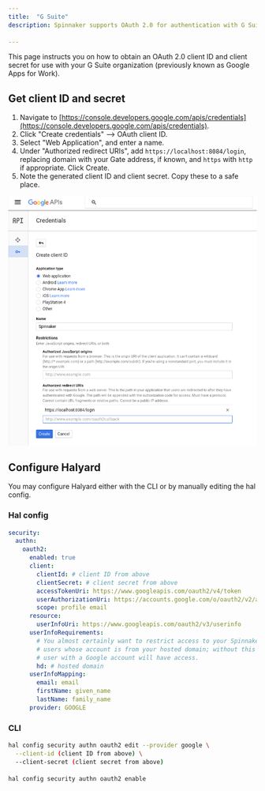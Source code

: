 ```yaml
---
title:  "G Suite"
description: Spinnaker supports OAuth 2.0 for authentication with G Suite.

---
```


This page instructs you on how to obtain an OAuth 2.0 client ID and client secret for use with your G Suite organization
(previously known as Google Apps for Work).

## Get client ID and secret
1. Navigate to [https://console.developers.google.com/apis/credentials](https://console.developers.google.com/apis/credentials).
2. Click "Create credentials" --> OAuth client ID.
3. Select "Web Application", and enter a name.
4. Under "Authorized redirect URIs", add `https://localhost:8084/login`, replacing domain with your Gate address,
 if known, and `https` with `http` if appropriate. Click Create.
5. Note the generated client ID and client secret. Copy these to a safe place.

![GCP console to create OAuth 2.0 client screenshot](gcp-oauth-client.png)


## Configure Halyard

You may configure Halyard either with the CLI or by manually editing the hal config.

### Hal config

```yaml
security:
  authn:
    oauth2:
      enabled: true
      client:
        clientId: # client ID from above
        clientSecret: # client secret from above
        accessTokenUri: https://www.googleapis.com/oauth2/v4/token
        userAuthorizationUri: https://accounts.google.com/o/oauth2/v2/auth
        scope: profile email
      resource:
        userInfoUri: https://www.googleapis.com/oauth2/v3/userinfo
      userInfoRequirements:
        # You almost certainly want to restrict access to your Spinnaker to
        # users whose account is from your hosted domain; without this any
        # user with a Google account will have access.
        hd: # hosted domain
      userInfoMapping:
        email: email
        firstName: given_name
        lastName: family_name
      provider: GOOGLE
```

### CLI
```bash
hal config security authn oauth2 edit --provider google \
  --client-id (client ID from above) \
  --client-secret (client secret from above)

hal config security authn oauth2 enable

```


